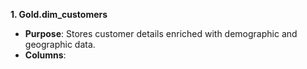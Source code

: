 
**1. Gold.dim_customers**
* **Purpose**: Stores customer details enriched with demographic and geographic data.
* **Columns**: 
